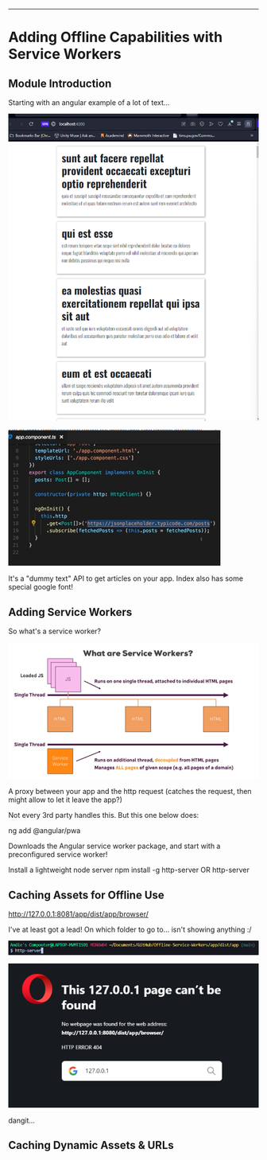 ***********************************
# Adding Offline Capabilities with Service Workers

## Module Introduction

Starting with an angular example of a lot of text...

![Alt text](image.png)

![Alt text](image-1.png)

It's a "dummy text" API to get articles on your app. Index also has some special google font!

## Adding Service Workers

So what's a service worker?

![Alt text](image-2.png)

A proxy between your app and the http request (catches the request, then might allow to let it leave the app?)

Not every 3rd party handles this. But this one below does: 

   ng add @angular/pwa

Downloads the Angular service worker package, and start with a preconfigured service worker!

Install a lightweight node server
    npm install -g http-server
    OR
    http-server

## Caching Assets for Offline Use

http://127.0.0.1:8081/app/dist/app/browser/

I've at least got a lead! On which folder to go to... isn't showing anything :/

![Alt text](image-3.png)

![Alt text](image-4.png)

dangit...



## Caching Dynamic Assets & URLs